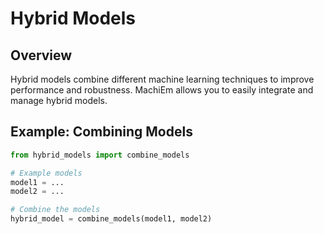 # Hybrid Models

## Overview
Hybrid models combine different machine learning techniques to improve performance and robustness. MachiEm allows you to easily integrate and manage hybrid models.

## Example: Combining Models

```python
from hybrid_models import combine_models

# Example models
model1 = ...
model2 = ...

# Combine the models
hybrid_model = combine_models(model1, model2)
